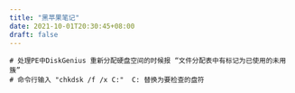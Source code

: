 ```yaml
---
title: "黑苹果笔记"
date: 2021-10-01T20:30:45+08:00
draft: false
---
```


<!--more-->
```
# 处理PE中DiskGenius 重新分配硬盘空间的时候报 “文件分配表中有标记为已使用的未用簇”
# 命令行输入 "chkdsk /f /x C:"  C: 替换为要检查的盘符
```